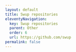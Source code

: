 ```yaml
---
layout: default
title: Swup repositories
eleventyNavigation:
  key: Swup repositories
  parent: Other
  order: 6
  url: https://github.com/swup
permalink: false
---
```

